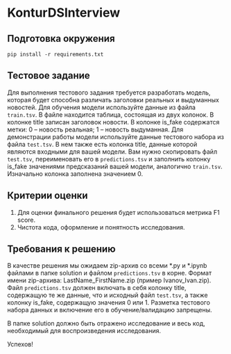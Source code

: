 # KonturDSInterview

## Подготовка окружения

```
pip install -r requirements.txt
```

## Тестовое задание

Для выполнения тестового задания требуется разработать модель, которая будет способна различать заголовки реальных и выдуманных новостей.
Для обучения модели используйте данные из файла `train.tsv`. В файле находится таблица, состоящая из двух колонок. 
В колонке title записан заголовок новости. В колонке is_fake содержатся метки: 0 – новость реальная; 1 – новость выдуманная.
Для демонстрации работы модели используйте данные тестового набора из файла `test.tsv`. В нем также есть колонка title, данные которой являются входными для вашей модели.
Вам нужно скопировать файл `test.tsv`, переименовать его в `predictions.tsv` и заполнить колонку is_fake значениями предсказаний вашей модели, аналогично `train.tsv`. 
Изначально колонка заполнена значением 0.

## Критерии оценки
1. Для оценки финального решения будет использоваться метрика F1 score.
2. Чистота кода, оформление и понятность исследования.

## Требования к решению
В качестве решения мы ожидаем zip-архив со всеми *.py и *.ipynb файлами в папке solution и файлом `predictions.tsv` в корне. Формат имени zip-архива: LastName_FirstName.zip (пример Ivanov_Ivan.zip).
Файл `predictions.tsv` должен включать в себя колонку title, содержащую те же данные, что и исходный файл `test.tsv`, а также колонку is_fake, содержащую значения 0 или 1.
Разметка тестового набора данных и включение его в обучение/валидацию запрещены.

В папке solution должно быть отражено исследование и весь код, необходимый для воспроизведения исследования.

Успехов!
